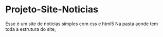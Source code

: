 # Projeto-Site-Noticias
Esse é um site de noticias simples com css e html5
Na pasta aonde tem toda a estrutura do site,
